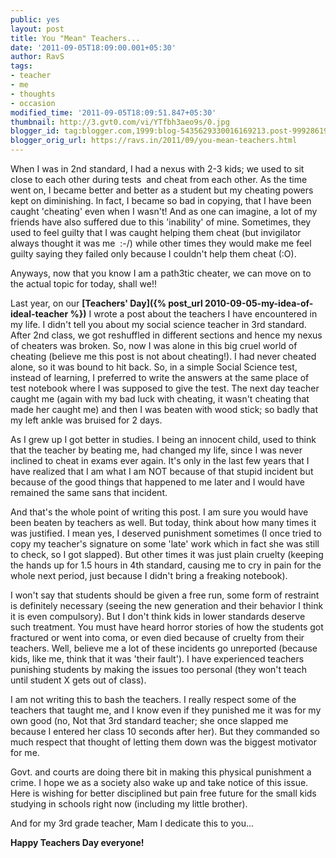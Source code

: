 ```yaml
---
public: yes
layout: post
title: You "Mean" Teachers...
date: '2011-09-05T18:09:00.001+05:30'
author: RavS
tags:
- teacher
- me
- thoughts
- occasion
modified_time: '2011-09-05T18:09:51.847+05:30'
thumbnail: http://3.gvt0.com/vi/YTfbh3aeo9s/0.jpg
blogger_id: tag:blogger.com,1999:blog-5435629330016169213.post-999286196473240873
blogger_orig_url: https://ravs.in/2011/09/you-mean-teachers.html
---
```




When I was in 2nd standard, I had a nexus with 2-3 kids; we used to sit close to each other during tests  and cheat from each other. As the time went on, I became better and better as a student but my cheating powers kept on diminishing. In fact, I became so bad in copying, that I have been caught 'cheating' even when I wasn't! And as one can imagine, a lot of my friends have also suffered due to this 'inability' of mine. Sometimes, they used to feel guilty that I was caught helping them cheat (but invigilator always thought it was me  :-/) while other times they would make me feel guilty saying they failed only because I couldn't help them cheat (:O).

Anyways, now that you know I am a path3tic cheater, we can move on to the actual topic for today, shall we!!

Last year, on our **[Teachers' Day]({% post_url 2010-09-05-my-idea-of-ideal-teacher %})** I wrote a post about the teachers I have encountered in my life. I didn't tell you about my social science teacher in 3rd standard. After 2nd class, we got reshuffled in different sections and hence my nexus of cheaters was broken. So, now I was alone in this big cruel world of cheating (believe me this post is not about cheating!). I had never cheated alone, so it was bound to hit back. So, in a simple Social Science test, instead of learning, I preferred to write the answers at the same place of test notebook where I was supposed to give the test. The next day teacher caught me (again with my bad luck with cheating, it wasn't cheating that made her caught me) and then I was beaten with wood stick; so badly that my left ankle was bruised for 2 days.

As I grew up I got better in studies. I being an innocent child, used to think that the teacher by beating me, had changed my life, since I was never inclined to cheat in exams ever again. It's only in the last few years that I have realized that I am what I am NOT because of that stupid incident but because of the good things that happened to me later and I would have remained the same sans that incident.

And that's the whole point of writing this post. I am sure you would have been beaten by teachers as well. But today, think about how many times it was justified. I mean yes, I deserved punishment sometimes (I once tried to copy my teacher's signature on some 'late' work which in fact she was still to check, so I got slapped). But other times it was just plain cruelty (keeping the hands up for 1.5 hours in 4th standard, causing me to cry in pain for the whole next period, just because I didn't bring a freaking notebook).

I won't say that students should be given a free run, some form of restraint is definitely necessary (seeing the new generation and their behavior I think it is even compulsory). But I don't think kids in lower standards deserve such treatment. You must have heard horror stories of how the students got fractured or went into coma, or even died because of cruelty from their teachers. Well, believe me a lot of these incidents go unreported (because kids, like me, think that it was 'their fault'). I have experienced teachers punishing students by making the issues too personal (they won't teach until student X gets out of class).

I am not writing this to bash the teachers. I really respect some of the teachers that taught me, and I know even if they punished me it was for my own good (no, Not that 3rd standard teacher; she once slapped me because I entered her class 10 seconds after her). But they commanded so much respect that thought of letting them down was the biggest motivator for me.

Govt. and courts are doing there bit in making this physical punishment a crime. I hope we as a society also wake up and take notice of this issue. Here is wishing for better disciplined but pain free future for the small kids studying in schools right now (including my little brother).

And for my 3rd grade teacher, Mam I dedicate this to you...

**Happy Teachers Day everyone!**
